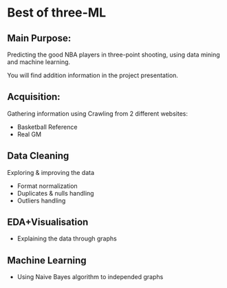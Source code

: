 # Best of three-ML

## Main Purpose:

Predicting the good NBA players in three-point shooting, using data mining and machine learning.

You will find addition information in the project presentation.

## Acquisition:

Gathering information using Crawling from 2 different websites:

* Basketball Reference 
* Real GM

## Data Cleaning
Exploring & improving the data
* Format normalization
* Duplicates & nulls handling
* Outliers handling

## EDA+Visualisation
* Explaining the data through graphs

## Machine Learning
* Using Naive Bayes algorithm to independed graphs
